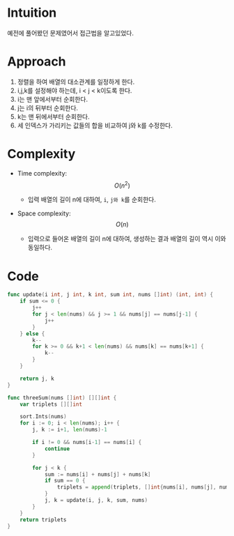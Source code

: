 # Intuition
예전에 풀어봤던 문제였어서 접근법을 알고있었다.

# Approach
1. 정렬을 하여 배열의 대소관계를 일정하게 한다.
2. i,j,k를 설정해야 하는데, i < j < k이도록 한다.
3. i는 맨 앞에서부터 순회한다.
4. j는 i의 뒤부터 순회한다.
5. k는 맨 뒤에서부터 순회한다.
6. 세 인덱스가 가리키는 값들의 합을 비교하여 j와 k를 수정한다.

# Complexity
- Time complexity: $$O(n^2)$$
  - 입력 배열의 길이 n에 대하여, `i`, `j와 k`를 순회한다.

- Space complexity: $$O(n)$$
  - 입력으로 들어온 배열의 길이 n에 대하여, 생성하는 결과 배열의 길이 역시 이와 동일하다.
# Code

```go
func update(i int, j int, k int, sum int, nums []int) (int, int) {
	if sum <= 0 {
		j++
		for j < len(nums) && j >= 1 && nums[j] == nums[j-1] {
			j++
		}
	} else {
		k--
		for k >= 0 && k+1 < len(nums) && nums[k] == nums[k+1] {
			k--
		}
	}

	return j, k
}

func threeSum(nums []int) [][]int {
	var triplets [][]int

	sort.Ints(nums)
	for i := 0; i < len(nums); i++ {
		j, k := i+1, len(nums)-1

		if i != 0 && nums[i-1] == nums[i] {
			continue
		}

		for j < k {
			sum := nums[i] + nums[j] + nums[k]
			if sum == 0 {
				triplets = append(triplets, []int{nums[i], nums[j], nums[k]})
			}
			j, k = update(i, j, k, sum, nums)
		}
	}
	return triplets
}

```